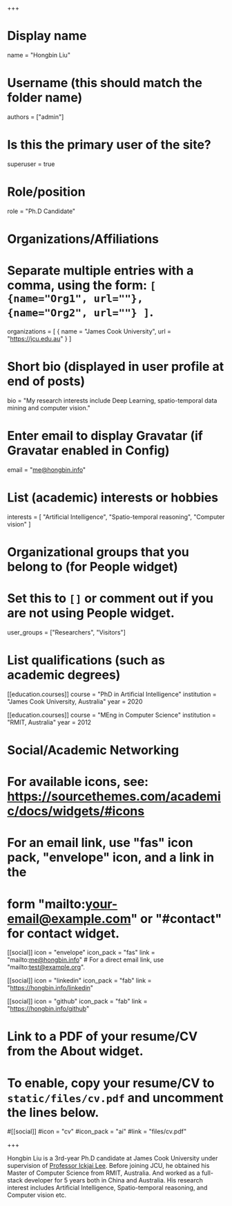 +++
# Display name
name = "Hongbin Liu"

# Username (this should match the folder name)
authors = ["admin"]

# Is this the primary user of the site?
superuser = true

# Role/position
role = "Ph.D Candidate"

# Organizations/Affiliations
#   Separate multiple entries with a comma, using the form: `[ {name="Org1", url=""}, {name="Org2", url=""} ]`.
organizations = [ { name = "James Cook University", url = "https://jcu.edu.au" } ]

# Short bio (displayed in user profile at end of posts)
bio = "My research interests include Deep Learning, spatio-temporal data mining and computer vision."

# Enter email to display Gravatar (if Gravatar enabled in Config)
email = "me@hongbin.info"

# List (academic) interests or hobbies
interests = [
  "Artificial Intelligence",
  "Spatio-temporal reasoning",
  "Computer vision"
]

# Organizational groups that you belong to (for People widget)
#   Set this to `[]` or comment out if you are not using People widget.
user_groups = ["Researchers", "Visitors"]

# List qualifications (such as academic degrees)
[[education.courses]]
  course = "PhD in Artificial Intelligence"
  institution = "James Cook University, Australia"
  year = 2020

[[education.courses]]
  course = "MEng in Computer Science"
  institution = "RMIT, Australia"
  year = 2012

# Social/Academic Networking
# For available icons, see: https://sourcethemes.com/academic/docs/widgets/#icons
#   For an email link, use "fas" icon pack, "envelope" icon, and a link in the
#   form "mailto:your-email@example.com" or "#contact" for contact widget.

[[social]]
  icon = "envelope"
  icon_pack = "fas"
  link = "mailto:me@hongbin.info"  # For a direct email link, use "mailto:test@example.org".


[[social]]
  icon = "linkedin"
  icon_pack = "fab"
  link = "https://hongbin.info/linkedin"

[[social]]
  icon = "github"
  icon_pack = "fab"
  link = "https://hongbin.info/github"

# Link to a PDF of your resume/CV from the About widget.
# To enable, copy your resume/CV to `static/files/cv.pdf` and uncomment the lines below.
#[[social]]
 #icon = "cv"
 #icon_pack = "ai"
 #link = "files/cv.pdf"

+++

Hongbin Liu is a 3rd-year Ph.D candidate at James Cook University under supervision of [Professor Ickjai Lee](https://research.jcu.edu.au/portfolio/ickjai.lee/). Before joining JCU, he obtained his Master of Computer Science from RMIT, Australia. And worked as a full-stack developer for 5 years both in China and Australia. His research interest includes Artificial Intelligence, Spatio-temporal reasoning, and Computer vision etc.
